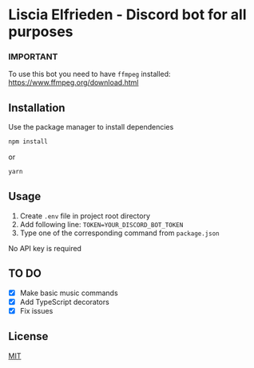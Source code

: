 # Liscia Elfrieden - Discord bot for all purposes

### IMPORTANT
To use this bot you need to have ``ffmpeg`` installed:
 https://www.ffmpeg.org/download.html

## Installation

Use the package manager to install dependencies


```bash
npm install
```
or
```bash
yarn
```

## Usage
1. Create ``.env`` file in project root directory
2. Add following line: `TOKEN=YOUR_DISCORD_BOT_TOKEN`
3. Type one of the corresponding command from ``package.json``


No API key is required


## TO DO
- [x] Make basic music commands
- [x] Add TypeScript decorators
- [X] Fix issues

## License
[MIT](https://choosealicense.com/licenses/mit/)
